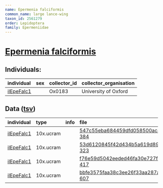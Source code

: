 ```yaml
---
name: Epermenia falciformis
common_name: large lance-wing
taxon_id: 2561279
order: Lepidoptera
family: Epermeniidae
---
```


# [Epermenia falciformis](https://www.ebi.ac.uk/ena/data/taxonomy/v1/taxon/tax-id/2561279)

## Individuals:

| individual | sex | collector_id | collector_organisation |
| :--------- | :-: | :----------- | :--------------------- |
| [ilEpeFalc1](ilEpeFalc1.md) |  | Ox0183 | University of Oxford |

## Data ([tsv](Epermenia_falciformis_data.tsv))

| individual | type | info | file |
| :--------- | :--- | :--- | :--- |
| [ilEpeFalc1](ilEpeFalc1.md) | 10x.ucram |  | [547c55eba684459dfd058500ac477e78-384](https://darwin.cog.sanger.ac.uk/insects/Epermenia_falciformis/ilEpeFalc1/genomic_data/10x/32442_6%231.cram) |
| [ilEpeFalc1](ilEpeFalc1.md) | 10x.ucram |  | [53d6120845f42d434b5a619d8975506f-323](https://darwin.cog.sanger.ac.uk/insects/Epermenia_falciformis/ilEpeFalc1/genomic_data/10x/32442_6%232.cram) |
| [ilEpeFalc1](ilEpeFalc1.md) | 10x.ucram |  | [f76e59d5042eeded46fa30e727fb4dd7-417](https://darwin.cog.sanger.ac.uk/insects/Epermenia_falciformis/ilEpeFalc1/genomic_data/10x/32442_6%233.cram) |
| [ilEpeFalc1](ilEpeFalc1.md) | 10x.ucram |  | [bbfe3575faa38c3ee26f33aa287ac687-607](https://darwin.cog.sanger.ac.uk/insects/Epermenia_falciformis/ilEpeFalc1/genomic_data/10x/32442_6%234.cram) |
